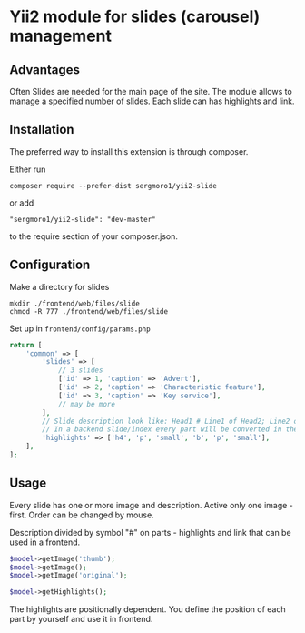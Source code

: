 Yii2 module for slides (carousel) management
============================================

Advantages
----------

Often Slides are needed for the main page of the site.
The module allows to manage a specified number of slides.
Each slide can has highlights and link.

Installation
------------

The preferred way to install this extension is through composer.

Either run

`composer require --prefer-dist sergmoro1/yii2-slide`

or add

`"sergmoro1/yii2-slide": "dev-master"`

to the require section of your composer.json.

Configuration
-------------

Make a directory for slides

```
mkdir ./frontend/web/files/slide
chmod -R 777 ./frontend/web/files/slide
```

Set up in `frontend/config/params.php`

```php
return [
    'common' => [
        'slides' => [
            // 3 slides
            ['id' => 1, 'caption' => 'Advert'],
            ['id' => 2, 'caption' => 'Characteristic feature'],
            ['id' => 3, 'caption' => 'Key service'],
            // may be more
        ],
        // Slide description look like: Head1 # Line1 of Head2; Line2 of Head2 # link/to/content
        // In a backend slide/index every part will be converted in the tag mentioned below. 
        'highlights' => ['h4', 'p', 'small', 'b', 'p', 'small'],
    ],
];
```

Usage
-----

Every slide has one or more image and description.
Active only one image - first. Order can be changed by mouse.
 
Description divided by symbol "#" on parts - highlights and link that can be used in a frontend.

```php
$model->getImage('thumb');
$model->getImage();
$model->getImage('original');

$model->getHighlights();
``` 

The highlights are positionally dependent.
You define the position of each part by yourself and use it in frontend.
